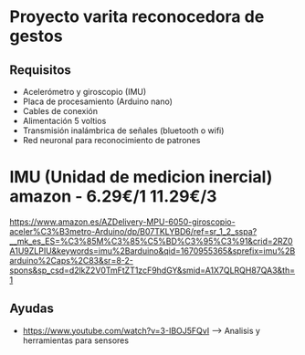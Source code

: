 # Proyecto varita reconocedora de gestos

## Requisitos

- Acelerómetro y giroscopio (IMU)
- Placa de procesamiento (Arduino nano)
- Cables de conexión
- Alimentación 5 voltios
- Transmisión inalámbrica de señales (bluetooth o wifi)
- Red neuronal para reconocimiento de patrones

# IMU (Unidad de medicion inercial) amazon - 6.29€/1 11.29€/3
https://www.amazon.es/AZDelivery-MPU-6050-giroscopio-aceler%C3%B3metro-Arduino/dp/B07TKLYBD6/ref=sr_1_2_sspa?__mk_es_ES=%C3%85M%C3%85%C5%BD%C3%95%C3%91&crid=2RZ0A1U9ZLPIU&keywords=imu%2Barduino&qid=1670955365&sprefix=imu%2Barduino%2Caps%2C83&sr=8-2-spons&sp_csd=d2lkZ2V0TmFtZT1zcF9hdGY&smid=A1X7QLRQH87QA3&th=1



## Ayudas

- https://www.youtube.com/watch?v=3-IBOJ5FQvI   --> Analisis y herramientas para sensores